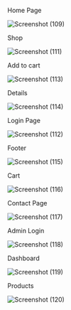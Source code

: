 Home Page 

![Screenshot (109)](https://github.com/Hasanony/Go-Online/assets/112980857/37736000-d3aa-4126-8347-63d697c40ee3)

Shop

![Screenshot (111)](https://github.com/Hasanony/Go-Online/assets/112980857/e91a14e5-9bea-4d2f-81fd-973b219f9ccb)

Add to cart

![Screenshot (113)](https://github.com/Hasanony/Go-Online/assets/112980857/4bfd028d-abd5-4eac-b4ed-c9c7edf03d23)

Details

![Screenshot (114)](https://github.com/Hasanony/Go-Online/assets/112980857/5e1c2790-bc90-452a-b9ec-9174a8239c15)

Login Page

![Screenshot (112)](https://github.com/Hasanony/Go-Online/assets/112980857/75ba53cf-2676-4584-99e7-b83215cacaf0)

Footer

![Screenshot (115)](https://github.com/Hasanony/Go-Online/assets/112980857/dbe51484-a111-466a-a254-c9ec9db4ab15)

Cart

![Screenshot (116)](https://github.com/Hasanony/Go-Online/assets/112980857/840e83ee-887c-4ae6-9814-23599211510b)

Contact Page

![Screenshot (117)](https://github.com/Hasanony/Go-Online/assets/112980857/f7d4d682-506c-4801-a35f-3d7c6b37f961)

Admin Login

![Screenshot (118)](https://github.com/Hasanony/Go-Online/assets/112980857/1d198ecf-fe76-467a-b714-e758a9e47585)

Dashboard

![Screenshot (119)](https://github.com/Hasanony/Go-Online/assets/112980857/13b77334-1300-4f8a-81b7-89e1754868be)

Products

![Screenshot (120)](https://github.com/Hasanony/Go-Online/assets/112980857/fdd690cb-d390-4009-8b44-f88a44ecb9e7)

